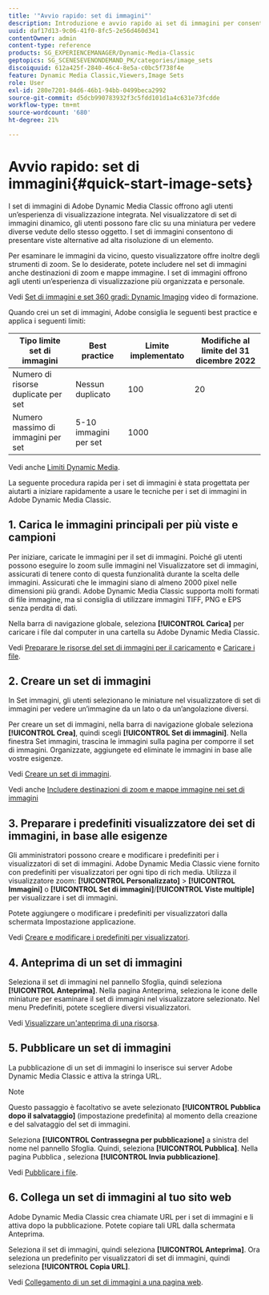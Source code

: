 ```yaml
---
title: '"Avvio rapido: set di immagini"'
description: Introduzione e avvio rapido ai set di immagini per consentirti di iniziare a utilizzare rapidamente le tecniche per i set di immagini in Adobe Dynamic Media Classic.
uuid: daf17d13-9c06-41f0-8fc5-2e56d460d341
contentOwner: admin
content-type: reference
products: SG_EXPERIENCEMANAGER/Dynamic-Media-Classic
geptopics: SG_SCENESEVENONDEMAND_PK/categories/image_sets
discoiquuid: 612a425f-2840-46c4-8e5a-c0bc5f738f4e
feature: Dynamic Media Classic,Viewers,Image Sets
role: User
exl-id: 280e7201-84d6-46b1-94bb-0499beca2992
source-git-commit: d5dcb990783932f3c5fdd101d1a4c631e73fcdde
workflow-type: tm+mt
source-wordcount: '680'
ht-degree: 21%

---
```


# Avvio rapido: set di immagini{#quick-start-image-sets}

I set di immagini di Adobe Dynamic Media Classic offrono agli utenti un’esperienza di visualizzazione integrata. Nel visualizzatore di set di immagini dinamico, gli utenti possono fare clic su una miniatura per vedere diverse vedute dello stesso oggetto. I set di immagini consentono di presentare viste alternative ad alta risoluzione di un elemento.

Per esaminare le immagini da vicino, questo visualizzatore offre inoltre degli strumenti di zoom. Se lo desiderate, potete includere nel set di immagini anche destinazioni di zoom e mappe immagine. I set di immagini offrono agli utenti un’esperienza di visualizzazione più organizzata e personale.

Vedi [Set di immagini e set 360 gradi: Dynamic Imaging](https://s7d5.scene7.com/s7viewers/html5/VideoViewer.html?videoserverurl=https://s7d5.scene7.com/is/content/&amp;emailurl=https://s7d5.scene7.com/s7/emailFriend&amp;serverUrl=https://s7d5.scene7.com/is/image/&amp;config=Scene7SharedAssets/Universal_HTML5_Video&amp;contenturl=https://s7d5.scene7.com/skins/&amp;asset=S7tutorials/556_Image%20&amp;%20Spin%20Sets_converted%20renamed_Dynamic%20Imaging-AVS) video di formazione.

Quando crei un set di immagini, Adobe consiglia le seguenti best practice e applica i seguenti limiti:

| Tipo limite set di immagini | Best practice | Limite implementato | Modifiche al limite del 31 dicembre 2022 |
| --- | --- | --- | --- |
| Numero di risorse duplicate per set | Nessun duplicato | 100 | 20 |
| Numero massimo di immagini per set | 5-10 immagini per set | 1000 |

Vedi anche [Limiti Dynamic Media](/help/limitations.md).

La seguente procedura rapida per i set di immagini è stata progettata per aiutarti a iniziare rapidamente a usare le tecniche per i set di immagini in Adobe Dynamic Media Classic.

## 1. Carica le immagini principali per più viste e campioni

Per iniziare, caricate le immagini per il set di immagini. Poiché gli utenti possono eseguire lo zoom sulle immagini nel Visualizzatore set di immagini, assicurati di tenere conto di questa funzionalità durante la scelta delle immagini. Assicurati che le immagini siano di almeno 2000 pixel nelle dimensioni più grandi. Adobe Dynamic Media Classic supporta molti formati di file immagine, ma si consiglia di utilizzare immagini TIFF, PNG e EPS senza perdita di dati.

Nella barra di navigazione globale, seleziona **[!UICONTROL Carica]** per caricare i file dal computer in una cartella su Adobe Dynamic Media Classic.

Vedi [Preparare le risorse del set di immagini per il caricamento](preparing-image-set-assets-upload.md#preparing-image-set-assets-for-upload) e [Caricare i file](uploading-files.md#uploading-your-files).

## 2. Creare un set di immagini

In Set immagini, gli utenti selezionano le miniature nel visualizzatore di set di immagini per vedere un’immagine da un lato o da un’angolazione diversi.

Per creare un set di immagini, nella barra di navigazione globale seleziona **[!UICONTROL Crea]**, quindi scegli **[!UICONTROL Set di immagini]**. Nella finestra Set immagini, trascina le immagini sulla pagina per comporre il set di immagini. Organizzate, aggiungete ed eliminate le immagini in base alle vostre esigenze.

Vedi [Creare un set di immagini](creating-image-set.md#creating-an-image-set).

Vedi anche [Includere destinazioni di zoom e mappe immagine nei set di immagini](/help/including-zoom-targets-image-maps-image-sets.md)

## 3. Preparare i predefiniti visualizzatore dei set di immagini, in base alle esigenze

Gli amministratori possono creare e modificare i predefiniti per i visualizzatori di set di immagini. Adobe Dynamic Media Classic viene fornito con predefiniti per visualizzatori per ogni tipo di rich media. Utilizza il visualizzatore zoom: **[!UICONTROL Personalizzato]** > **[!UICONTROL Immagini]** o **[!UICONTROL Set di immagini]**/**[!UICONTROL Viste multiple]** per visualizzare i set di immagini.

Potete aggiungere o modificare i predefiniti per visualizzatori dalla schermata Impostazione applicazione.

Vedi [Creare e modificare i predefiniti per visualizzatori](application-setup.md#adding-and-editing-viewer-presets).

## 4. Anteprima di un set di immagini

Seleziona il set di immagini nel pannello Sfoglia, quindi seleziona **[!UICONTROL Anteprima]**. Nella pagina Anteprima, seleziona le icone delle miniature per esaminare il set di immagini nel visualizzatore selezionato. Nel menu Predefiniti, potete scegliere diversi visualizzatori.

Vedi [Visualizzare un&#39;anteprima di una risorsa](previewing-asset.md#previewing-an-asset).

## 5. Pubblicare un set di immagini

La pubblicazione di un set di immagini lo inserisce sui server Adobe Dynamic Media Classic e attiva la stringa URL.

>[!NOTE]
>
>Questo passaggio è facoltativo se avete selezionato **[!UICONTROL Pubblica dopo il salvataggio]** (impostazione predefinita) al momento della creazione e del salvataggio del set di immagini.

Seleziona **[!UICONTROL Contrassegna per pubblicazione]** a sinistra del nome nel pannello Sfoglia. Quindi, seleziona **[!UICONTROL Pubblica]**. Nella pagina Pubblica , seleziona **[!UICONTROL Invia pubblicazione]**.

Vedi [Pubblicare i file](publishing-files.md#publishing-files).

## 6. Collega un set di immagini al tuo sito web

Adobe Dynamic Media Classic crea chiamate URL per i set di immagini e li attiva dopo la pubblicazione. Potete copiare tali URL dalla schermata Anteprima.

Seleziona il set di immagini, quindi seleziona **[!UICONTROL Anteprima]**. Ora seleziona un predefinito per visualizzatori di set di immagini, quindi seleziona **[!UICONTROL Copia URL]**.

Vedi [Collegamento di un set di immagini a una pagina web](linking-image-set-web-page.md#linking-an-image-set-to-a-web-page).
